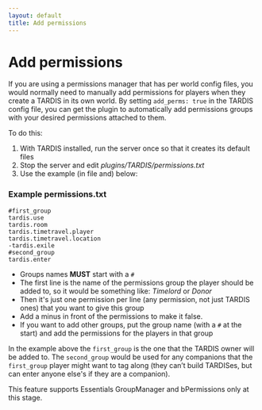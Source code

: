```yaml
---
layout: default
title: Add permissions
---
```


Add permissions
===============

If you are using a permissions manager that has per world config files, you 
would normally need to manually add permissions for players when they create a 
TARDIS in its own world. By setting `add_perms: true` in the TARDIS config file, 
you can get the plugin to automatically add permissions groups with your desired 
permissions attached to them.

To do this:

1.  With TARDIS installed, run the server once so that it creates its default files
2.  Stop the server and edit _plugins/TARDIS/permissions.txt_
3.  Use the example (in file and) below:

### Example permissions.txt

    #first_group
    tardis.use
    tardis.room
    tardis.timetravel.player
    tardis.timetravel.location
    -tardis.exile
    #second_group
    tardis.enter


*   Groups names **MUST** start with a `#`
*   The first line is the name of the permissions group the player should be 
    added to, so it would be something like: _Timelord_ or _Donor_
*   Then it's just one permission per line (any permission, not just TARDIS ones) 
    that you want to give this group
*   Add a minus in front of the permissions to make it false.
*   If you want to add other groups, put the group name (with a `#` at the start) 
    and add the permissions for the players in that group

In the example above the `first_group` is the one that the TARDIS owner will be 
added to. The `second_group` would be used for any companions that the `first_group` 
player might want to tag along (they can’t build TARDISes, but can enter anyone 
else's if they are a companion).

This feature supports Essentials GroupManager and bPermissions only at this stage.
